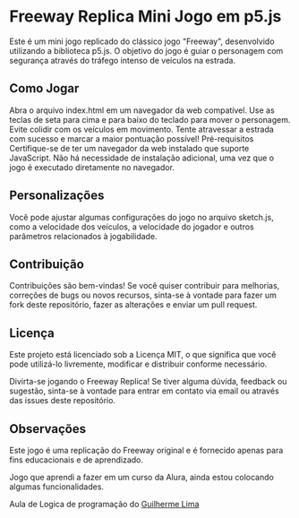 # Freeway Replica Mini Jogo em p5.js

Este é um mini jogo replicado do clássico jogo "Freeway", desenvolvido utilizando a biblioteca p5.js. O objetivo do jogo é guiar o personagem com segurança através do tráfego intenso de veículos na estrada.

## Como Jogar
Abra o arquivo index.html em um navegador da web compatível.
Use as teclas de seta para cima e para baixo do teclado para mover o personagem.
Evite colidir com os veículos em movimento.
Tente atravessar a estrada com sucesso e marcar a maior pontuação possível!
Pré-requisitos
Certifique-se de ter um navegador da web instalado que suporte JavaScript. Não há necessidade de instalação adicional, uma vez que o jogo é executado diretamente no navegador.

## Personalizações
Você pode ajustar algumas configurações do jogo no arquivo sketch.js, como a velocidade dos veículos, a velocidade do jogador e outros parâmetros relacionados à jogabilidade.

## Contribuição
Contribuições são bem-vindas! Se você quiser contribuir para melhorias, correções de bugs ou novos recursos, sinta-se à vontade para fazer um fork deste repositório, fazer as alterações e enviar um pull request.

## Licença
Este projeto está licenciado sob a Licença MIT, o que significa que você pode utilizá-lo livremente, modificar e distribuir conforme necessário.

Divirta-se jogando o Freeway Replica! Se tiver alguma dúvida, feedback ou sugestão, sinta-se à vontade para entrar em contato via email ou através das issues deste repositório.

## Observações
Este jogo é uma replicação do Freeway original e é fornecido apenas para fins educacionais e de aprendizado.

Jogo que aprendi a fazer em um curso da Alura, ainda estou colocando algumas funcionalidades.

Aula de Logica de programação do [Guilherme Lima](https://www.linkedin.com/in/guilherme-lima-458925178/)
